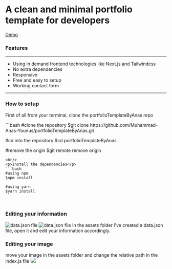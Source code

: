 <h1>A clean and minimal portfolio template for developers</h1>

<a href="https://portfoliotemplatebyanas.netlify.app/">Demo</a>

<h3>Features</h3>
<hr/>
<ul>
  <li>Using in demand frontend technologies like Next.js and Tailwindcss</li>
  <li>No extra dependencies</li>
  <li>Responsive</li>
  <li>Free and easy to setup</li>
  <li>Working contact form</li>
 </ul>
 
 <hr/>
 
 <h3>How to setup</h3>
 <p>First of all from your terminal, clone the portfolioTemplateByAnas repo</p>
 ```bash
 #clone the repository
 $git clone https://github.com/Muhammad-Anas-Younus/portfolioTemplateByAnas.git
 
 #cd into the repository
 $cd portfolioTemplateByAnas
 
 #remove the origin
 $git remote remove origin
 ```
 <br/>
 <p>Install the dependencies</p>
 ```bash
 #using npm
 $npm install
 
 #using yarn
 $yarn install
 ```
 <br/>
 
 <h3>Editing your information</h3>
 
 <img src="https://ibb.co/Xjmm23B" alt="data.json file"/>
 <img src="https://ibb.co/hKDKsLY" alt="data.json file"/>
 In the assets folder i've created a data.json file, open it and edit your information accordingly.
 
  <h3>Editing your image</h3>
  move your image in the assets folder and change the relative path in the index.js file
  <img src="https://ibb.co/5n6WLdv"/>
 
 
 
 
